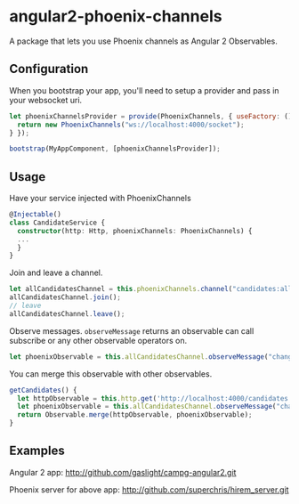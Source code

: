 # angular2-phoenix-channels

A package that lets you use Phoenix channels as Angular 2 Observables.

## Configuration

When you bootstrap your app, you'll need to setup a provider and pass
in your websocket uri.

```javascript
let phoenixChannelsProvider = provide(PhoenixChannels, { useFactory: () => {
  return new PhoenixChannels("ws://localhost:4000/socket");
} });

bootstrap(MyAppComponent, [phoenixChannelsProvider]);
```

## Usage

Have your service injected with PhoenixChannels

```typescript
@Injectable()
class CandidateService {
  constructor(http: Http, phoenixChannels: PhoenixChannels) {
  ...
  }
}
```

Join and leave a channel.

```javascript
let allCandidatesChannel = this.phoenixChannels.channel("candidates:all");
allCandidatesChannel.join();
// leave
allCandidatesChannel.leave();
```

Observe messages. `observeMessage` returns an observable can call subscribe
or any other observable operators on.
```javascript
let phoenixObservable = this.allCandidatesChannel.observeMessage("change").map( (resp) => resp.candidates );
```

You can merge this observable with other observables.

```javascript
getCandidates() {
  let httpObservable = this.http.get('http://localhost:4000/candidates').map( (resp) => resp.json());
  let phoenixObservable = this.allCandidatesChannel.observeMessage("change").map( (resp) => resp.candidates );
  return Observable.merge(httpObservable, phoenixObservable);
}
```

## Examples

Angular 2 app: http://github.com/gaslight/campg-angular2.git

Phoenix server for above app: http://github.com/superchris/hirem_server.git
